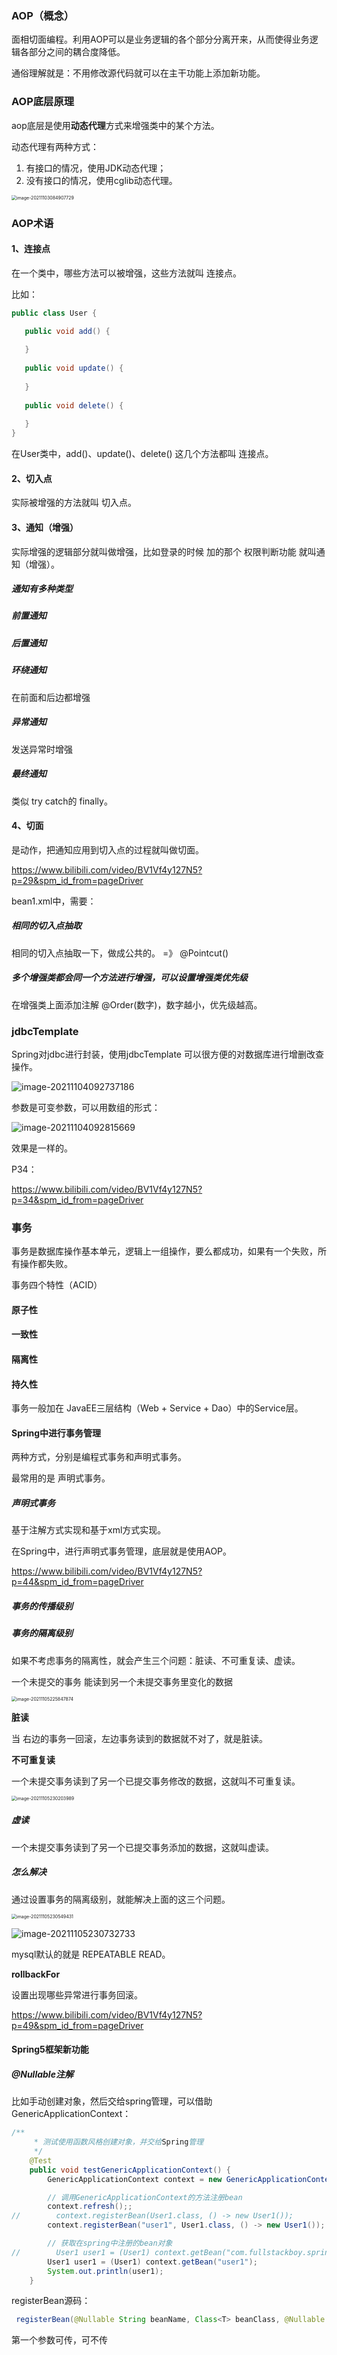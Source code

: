 

### AOP（概念）

面相切面编程。利用AOP可以是业务逻辑的各个部分分离开来，从而使得业务逻辑各部分之间的耦合度降低。

通俗理解就是：不用修改源代码就可以在主干功能上添加新功能。

### AOP底层原理

aop底层是使用**动态代理**方式来增强类中的某个方法。

动态代理有两种方式：

1. 有接口的情况，使用JDK动态代理；
2. 没有接口的情况，使用cglib动态代理。

<img src="AOP相关.assets/image-20211103084907729.png" alt="image-20211103084907729" style="zoom:50%;" />



### AOP术语

#### 1、连接点

在一个类中，哪些方法可以被增强，这些方法就叫 连接点。

比如：

```java
public class User {

   public void add() {
   
   }
   
   public void update() {
   
   }
   
   public void delete() {
   
   }
}
```

在User类中，add()、update()、delete() 这几个方法都叫 连接点。

#### 2、切入点

实际被增强的方法就叫 切入点。

#### 3、通知（增强）

实际增强的逻辑部分就叫做增强，比如登录的时候 加的那个 权限判断功能 就叫通知（增强）。

##### 通知有多种类型

##### 前置通知

##### 后置通知

##### 环绕通知

在前面和后边都增强

##### 异常通知

发送异常时增强

##### 最终通知

类似 try catch的 finally。

#### 4、切面

是动作，把通知应用到切入点的过程就叫做切面。

https://www.bilibili.com/video/BV1Vf4y127N5?p=29&spm_id_from=pageDriver

bean1.xml中，需要：



##### 相同的切入点抽取

相同的切入点抽取一下，做成公共的。 =》 @Pointcut()

##### 多个增强类都会同一个方法进行增强，可以设置增强类优先级

在增强类上面添加注解 @Order(数字)，数字越小，优先级越高。



### jdbcTemplate

Spring对jdbc进行封装，使用jdbcTemplate 可以很方便的对数据库进行增删改查操作。



![image-20211104092737186](AOP相关.assets/image-20211104092737186.png)

参数是可变参数，可以用数组的形式：

![image-20211104092815669](AOP相关.assets/image-20211104092815669.png)

效果是一样的。

P34：

https://www.bilibili.com/video/BV1Vf4y127N5?p=34&spm_id_from=pageDriver

### 事务

事务是数据库操作基本单元，逻辑上一组操作，要么都成功，如果有一个失败，所有操作都失败。

事务四个特性（ACID）

#### 原子性

#### 一致性

#### 隔离性

#### 持久性

事务一般加在 JavaEE三层结构（Web + Service + Dao）中的Service层。



#### Spring中进行事务管理

两种方式，分别是编程式事务和声明式事务。

最常用的是 声明式事务。

##### 声明式事务

基于注解方式实现和基于xml方式实现。

在Spring中，进行声明式事务管理，底层就是使用AOP。

https://www.bilibili.com/video/BV1Vf4y127N5?p=44&spm_id_from=pageDriver

##### 事务的传播级别



##### 事务的隔离级别

如果不考虑事务的隔离性，就会产生三个问题：脏读、不可重复读、虚读。

一个未提交的事务 能读到另一个未提交事务里变化的数据

<img src="AOP相关.assets/image-20211105225847874.png" alt="image-20211105225847874" style="zoom:50%;" />

**脏读**

当 右边的事务一回滚，左边事务读到的数据就不对了，就是脏读。

**不可重复读**

一个未提交事务读到了另一个已提交事务修改的数据，这就叫不可重复读。

<img src="AOP相关.assets/image-20211105230203989.png" alt="image-20211105230203989" style="zoom:50%;" />

##### 虚读

一个未提交事务读到了另一个已提交事务添加的数据，这就叫虚读。

##### 怎么解决

通过设置事务的隔离级别，就能解决上面的这三个问题。

<img src="AOP相关.assets/image-20211105230549431.png" alt="image-20211105230549431" style="zoom:50%;" />

![image-20211105230732733](AOP相关.assets/image-20211105230732733.png)

mysql默认的就是 REPEATABLE READ。

**rollbackFor**

设置出现哪些异常进行事务回滚。 

https://www.bilibili.com/video/BV1Vf4y127N5?p=49&spm_id_from=pageDriver

#### Spring5框架新功能

##### @Nullable注解

比如手动创建对象，然后交给spring管理，可以借助GenericApplicationContext：

```java
/**
     * 测试使用函数风格创建对象，并交给Spring管理
     */
    @Test
    public void testGenericApplicationContext() {
        GenericApplicationContext context = new GenericApplicationContext();

        // 调用GenericApplicationContext的方法注册bean
        context.refresh();;
//        context.registerBean(User1.class, () -> new User1());
        context.registerBean("user1", User1.class, () -> new User1());

        // 获取在spring中注册的bean对象
//        User1 user1 = (User1) context.getBean("com.fullstackboy.springdemo.User1");
        User1 user1 = (User1) context.getBean("user1");
        System.out.println(user1);
    }
```

registerBean源码：

```java
 registerBean(@Nullable String beanName, Class<T> beanClass, @Nullable Supplier<T> supplier, BeanDefinitionCustomizer... customizers) {
```

第一个参数可传，可不传





